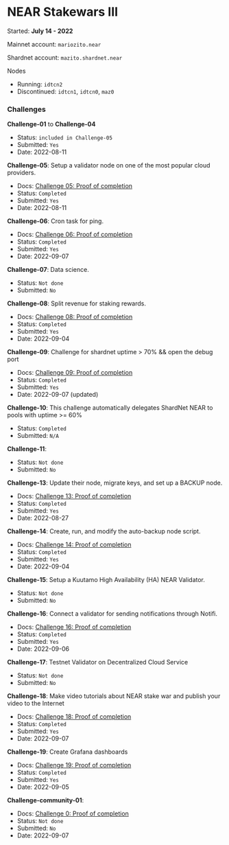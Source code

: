 # NEAR Stakewars III

Started: **July 14 - 2022**

Mainnet account: `mariozito.near`

Shardnet account: `mazito.shardnet.near`

Nodes 
- Running: `idtcn2`
- Discontinued: `idtcn1`, `idtcn0`, `maz0`

### Challenges

**Challenge-01** to **Challenge-04** 
- Status: `included in Challenge-05`
- Submitted: `Yes`
- Date: 2022-08-11

**Challenge-05**: Setup a validator node on one of the most popular cloud providers.
- Docs: [Challenge 05: Proof of completion](./docs/challenge-05/README.md)
- Status: `Completed`
- Submitted: `Yes`
- Date: 2022-08-11

**Challenge-06**: Cron task for ping.
- Docs: [Challenge 06: Proof of completion](./docs/challenge-06/README.md)
- Status: `Completed`
- Submitted: `Yes`
- Date: 2022-09-07

**Challenge-07**: Data science.
- Status: `Not done`
- Submitted: `No`

**Challenge-08**: Split revenue for staking rewards.
- Docs: [Challenge 08: Proof of completion](./docs/challenge-08/README.md)
- Status: `Completed`
- Submitted: `Yes`
- Date: 2022-09-04

**Challenge-09**: Challenge for shardnet uptime > 70% && open the debug port
- Docs: [Challenge 09: Proof of completion](./docs/challenge-09/README.md)
- Status: `Completed`
- Submitted: `Yes`
- Date: 2022-09-07 (updated)

**Challenge-10**: This challenge automatically delegates ShardNet NEAR to pools with uptime >= 60%
- Status: `Completed`
- Submitted: `N/A`

**Challenge-11**: 
- Status: `Not done`
- Submitted: `No`

**Challenge-13**:  Update their node, migrate keys, and set up a BACKUP node.
- Docs: [Challenge 13: Proof of completion](./docs/challenge-13/README.md)
- Status: `Completed`
- Submitted: `Yes`
- Date: 2022-08-27

**Challenge-14**: Create, run, and modify the auto-backup node script.
- Docs: [Challenge 14: Proof of completion](./docs/challenge-14/README.md)
- Status: `Completed`
- Submitted: `Yes`
- Date: 2022-09-04

**Challenge-15**: Setup a Kuutamo High Availability (HA) NEAR Validator.
- Status: `Not done`
- Submitted: `No`

**Challenge-16**: Connect a validator for sending notifications through Notifi.
- Docs: [Challenge 16: Proof of completion](./docs/challenge-16/README.md)
- Status: `Completed`
- Submitted: `Yes`
- Date: 2022-09-06

**Challenge-17**: Testnet Validator on Decentralized Cloud Service
- Status: `Not done`
- Submitted: `No`

**Challenge-18**: Make video tutorials about NEAR stake war and publish your video to the Internet
- Docs: [Challenge 18: Proof of completion](./docs/challenge-18/README.md)
- Status: `Completed`
- Submitted: `Yes`
- Date: 2022-09-07

**Challenge-19**: Create Grafana dashboards
- Docs: [Challenge 19: Proof of completion](./docs/challenge-19/README.md)
- Status: `Completed`
- Submitted: `Yes`
- Date: 2022-09-05

**Challenge-community-01**: 
- Docs: [Challenge 0: Proof of completion](./docs/challenge-comm01/index.md)
- Status: `Not done`
- Submitted: `No`
- Date: 2022-09-07


